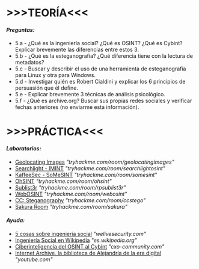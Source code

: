 <body>
    <h1>>>>TEORÍA<<<</h1>
    <h4><em>Preguntas:</em></h4>
    <ul>
        <li>5.a - ¿Qué es la ingeniería social? ¿Qué es OSINT? ¿Qué es Cybint? Explicar brevemente las diferencias entre estos 3.</li>
        <li>5.b - ¿Qué es la esteganografía? ¿Qué diferencia tiene con la lectura de metadatos?</li>
        <li>5.c - Buscar y describir el uso de una herramienta de esteganografía para Linux y otra para Windows.</li>
        <li>5.d - Investigar quién es Robert Cialdini y explicar los 6 principios de persuasión que él define.</li>
        <li>5.e - Explicar brevemente 3 técnicas de análisis psicológico.</li>
        <li>5.f - ¿Qué es archive.org? Buscar sus propias redes sociales y verificar fechas anteriores (no enviarme esta información).</li>
    </ul>
    <h1>>>>PRÁCTICA<<<</h1>
    <h4><em>Laboratorios:</em></h4>
    <ul>
        <li><a href="https://tryhackme.com/room/geolocatingimages" target="_blank">Geolocating Images</a> <em>"tryhackme.com/room/geolocatingimages"</em></li>
        <li><a href="https://tryhackme.com/room/searchlightosint" target="_blank">Searchlight - IMINT</a> <em>"tryhackme.com/room/searchlightosint"</em></li>
        <li><a href="https://tryhackme.com/room/somesint" target="_blank">KaffeeSec - SoMeSINT</a> <em>"tryhackme.com/room/somesint"</em></li>
        <li><a href="https://tryhackme.com/room/ohsint" target="_blank">OhSINT</a> <em>"tryhackme.com/room/ohsint"</em></li>
        <li><a href="https://tryhackme.com/room/rpsublist3r" target="_blank">Sublist3r</a> <em>"tryhackme.com/room/rpsublist3r"</em></li>
        <li><a href="https://tryhackme.com/room/webosint" target="_blank">WebOSINT</a> <em>"tryhackme.com/room/webosint"</em></li>
        <li><a href="https://tryhackme.com/room/ccstego" target="_blank">CC: Steganography</a> <em>"tryhackme.com/room/ccstego"</em></li>
        <li><a href="https://tryhackme.com/room/sakura" target="_blank">Sakura Room</a> <em>"tryhackme.com/room/sakura"</em></li>
    </ul>
    <h4><em>Ayuda:</em></h4>
    <ul>
        <li><a href="https://www.welivesecurity.com/la-es/2016/01/06/5-cosas-sobre-ingenieria-social/" target="_blank">5 cosas sobre ingeniería social</a> <em>"welivesecurity.com"</em></li>
        <li><a href="https://es.wikipedia.org/wiki/Ingenier%C3%ADa_social_(seguridad_inform%C3%A1tica)" target="_blank">Ingeniería Social en Wikipedia</a> <em>"es.wikipedia.org"</em></li>
        <li><a href="https://www.cxo-community.com/2018/06/ciberinteligencia-del-osint-al-cybint.html" target="_blank">Ciberinteligencia del OSINT al Cybint</a> <em>"cxo-community.com"</em></li>
        <li><a href="https://www.youtube.com/watch?v=7qVfCNWFbWI" target="_blank">Internet Archive, la biblioteca de Alejandría de la era digital</a> <em>"youtube.com"</em></li>
    </ul>
</body>
